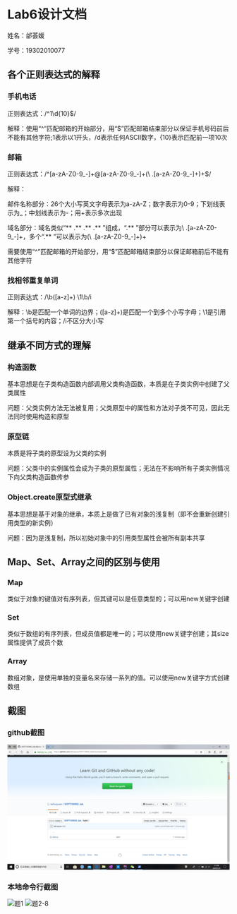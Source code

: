 # Lab6设计文档

姓名：邰荟媛

学号：19302010077

## 各个正则表达式的解释

### 手机电话

正则表达式：/^1\d{10}$/

解释：使用“^”匹配邮箱的开始部分，用“$”匹配邮箱结束部分以保证手机号码前后不能有其他字符;1表示以1开头，/d表示任何ASCII数字，{10}表示匹配前一项10次

### 邮箱

正则表达式：/^[a-zA-Z0-9_-]+@[a-zA-Z0-9_-]+(\ .[a-zA-Z0-9_-]+)+$/

解释：

邮件名称部分：26个大小写英文字母表示为a-zA-Z；数字表示为0-9；下划线表示为_；中划线表示为-；用+表示多次出现

域名部分：域名类似“** .** .** .** ”组成，“.** ”部分可以表示为\ .[a-zA-Z0-9_-]+，多个“.** ”可以表示为(\ .[a-zA-Z0-9_-]+)+

需要使用“^”匹配邮箱的开始部分，用“$”匹配邮箱结束部分以保证邮箱前后不能有其他字符

### 找相邻重复单词

正则表达式：/\b([a-z]+) \1\b/i

解释：\b是匹配一个单词的边界；([a-z]+)是匹配一个到多个小写字母；\1是引用第一个括号的内容；/i不区分大小写

## 继承不同方式的理解

### 构造函数

基本思想是在子类构造函数内部调用父类构造函数，本质是在子类实例中创建了父类属性

问题：父类实例方法无法被复用；父类原型中的属性和方法对子类不可见，因此无法同时使用构造和原型

### 原型链

本质是将子类的原型设为父类的实例

问题：父类中的实例属性会成为子类的原型属性；无法在不影响所有子类实例情况下向父类构造函数传参

### Object.create原型式继承

基本思想是基于对象的继承，本质上是做了已有对象的浅复制（即不会重新创建引用类型的新实例）

问题：因为是浅复制，所以初始对象中的引用类型属性会被所有副本共享

## Map、Set、Array之间的区别与使用

### Map

类似于对象的键值对有序列表，但其键可以是任意类型的；可以用new关键字创建

### Set

类似于数组的有序列表，但成员值都是唯一的；可以使用new关键字创建；其size属性提供了成员个数

### Array

数组对象，是使用单独的变量名来存储一系列的值。可以使用new关键字方式创建数组

## 截图

### github截图
![github截图](./images/github截图.jpg)

### 本地命令行截图
![题1](./images/题1.jpg)
![题2-8](./images/题2-8.jpg)